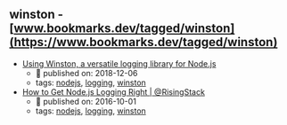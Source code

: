 winston - [www.bookmarks.dev/tagged/winston](https://www.bookmarks.dev/tagged/winston) 
---
* [Using Winston, a versatile logging library for Node.js](https://thisdavej.com/using-winston-a-versatile-logging-library-for-node-js/)
    * :calendar: published on: 2018-12-06
    * tags: [nodejs](../tags/nodejs.md), [logging](../tags/logging.md), [winston](../tags/winston.md)
* [How to Get Node.js Logging Right | @RisingStack](https://blog.risingstack.com/node-js-logging-tutorial/)
    * :calendar: published on: 2016-10-01
    * tags: [nodejs](../tags/nodejs.md), [logging](../tags/logging.md), [winston](../tags/winston.md)
